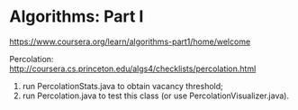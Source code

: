 # Algorithms: Part I

https://www.coursera.org/learn/algorithms-part1/home/welcome

Percolation: http://coursera.cs.princeton.edu/algs4/checklists/percolation.html

1. run PercolationStats.java to obtain vacancy threshold;
2. run Percolation.java to test this class (or use PercolationVisualizer.java).
